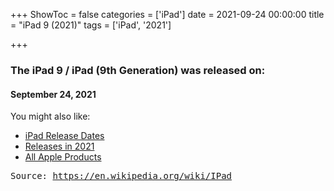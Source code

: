 +++
ShowToc = false
categories = ['iPad']
date = 2021-09-24 00:00:00
title = "iPad 9 (2021)"
tags = ['iPad', '2021']

+++

### The iPad 9 / iPad (9th Generation) was released on: 
#### September 24, 2021


<!--more-->


    
You might also like:

- [iPad Release Dates](https://AppleReleaseDate.com//tags/ipad/)
- [Releases in 2021](https://AppleReleaseDate.com//tags/2021/)
- [All Apple Products](https://AppleReleaseDate.com//categories/)



<kbd> Source: https://en.wikipedia.org/wiki/IPad</kbd>

